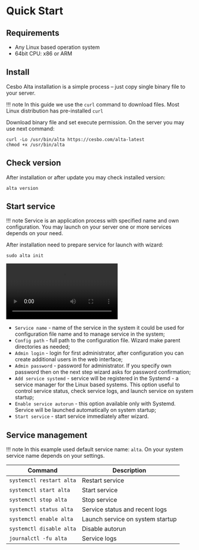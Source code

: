 # Quick Start

## Requirements

- Any Linux based operation system
- 64bit CPU: x86 or ARM

## Install

Cesbo Alta installation is a simple process – just copy single binary file to your server.

!!! note
    In this guide we use the `curl` command to download files.
    Most Linux distribution has pre-installed `curl`

Download binary file and set execute permission. On the server you may use next command:

```
curl -Lo /usr/bin/alta https://cesbo.com/alta-latest
chmod +x /usr/bin/alta
```

## Check version

After installation or after update you may check installed version:

```
alta version
```

## Start service

!!! note
    Service is an application process with specified name and own configuration.
    You may launch on your server one or more services depends on your need.

After installation need to prepare service for launch with wizard:

```
sudo alta init
```

<video controls>
    <source src="/en/alta/quick-start/alta-init.webm" type="video/webm" />
</video>

- `Service name` - name of the service in the system it could be used for configuration file name and to manage service in the system;
- `Config path` - full path to the configuration file. Wizard make parent directories as needed;
- `Admin login` - login for first administrator, after configuration you can create additional users in the web interface;
- `Admin password` - password for administrator. If you specify own password then on the next step wizard asks for password confirmation;
- `Add service systemd` - service will be registered in the Systemd - a service manager for the Linux based systems. This option useful to control service status, check service logs, and launch service on system startup;
- `Enable service autorun` - this option available only with Systemd. Service will be launched automatically on system startup;
- `Start service` - start service immediately after wizard.

## Service management

!!! note
    In this example used default service name: `alta`.
    On your system service name depends on your settings.

| Command | Description |
| --- | --- |
| `systemctl restart alta` | Restart service |
| `systemctl start alta` | Start service |
| `systemctl stop alta` | Stop service |
| `systemctl status alta` | Service status and recent logs |
| `systemctl enable alta` | Launch service on system startup |
| `systemctl disable alta` | Disable autorun |
| `journalctl -fu alta` | Service logs |
